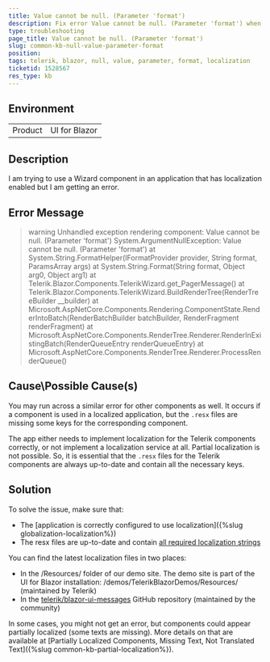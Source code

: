 ```yaml
---
title: Value cannot be null. (Parameter 'format')
description: Fix error Value cannot be null. (Parameter 'format') when using Telerik UI for Blazor.
type: troubleshooting
page_title: Value cannot be null. (Parameter 'format')
slug: common-kb-null-value-parameter-format
position: 
tags: telerik, blazor, null, value, parameter, format, localization
ticketid: 1528567
res_type: kb
---
```


## Environment
<table>
	<tbody>
		<tr>
			<td>Product</td>
			<td>UI for Blazor</td>
		</tr>
	</tbody>
</table>


## Description

I am trying to use a Wizard component in an application that has localization enabled but I am getting an error.

## Error Message

>warning Unhandled exception rendering component: Value cannot be null. (Parameter 'format')
System.ArgumentNullException: Value cannot be null. (Parameter 'format')
at System.String.FormatHelper(IFormatProvider provider, String format, ParamsArray args)
at System.String.Format(String format, Object arg0, Object arg1)
at Telerik.Blazor.Components.TelerikWizard.get_PagerMessage()
at Telerik.Blazor.Components.TelerikWizard.BuildRenderTree(RenderTreeBuilder __builder)
at Microsoft.AspNetCore.Components.Rendering.ComponentState.RenderIntoBatch(RenderBatchBuilder batchBuilder, RenderFragment renderFragment)
at Microsoft.AspNetCore.Components.RenderTree.Renderer.RenderInExistingBatch(RenderQueueEntry renderQueueEntry)
at Microsoft.AspNetCore.Components.RenderTree.Renderer.ProcessRenderQueue()


## Cause\Possible Cause(s)

You may run across a similar error for other components as well. It occurs if a component is used in a localized application, but the `.resx` files are missing some keys for the corresponding component.

The app either needs to implement localization for the Telerik components correctly, or not implement a localization service at all. Partial localization is not possible. So, it is essential that the `.resx` files for the Telerik components are always up-to-date and contain all the necessary keys.

## Solution

To solve the issue, make sure that:

* The [application is correctly configured to use localization]({%slug globalization-localization%})
* The resx files are up-to-date and contain [all required localization strings](https://docs.telerik.com/blazor-ui/api/Telerik.Blazor.Resources.Messages)


You can find the latest localization files in two places:

* In the /Resources/ folder of our demo site. The demo site is part of the UI for Blazor installation: /demos/TelerikBlazorDemos/Resources/ (maintained by Telerik)
* In the [telerik/blazor-ui-messages](https://github.com/telerik/blazor-ui-messages) GitHub repository (maintained by the community)

In some cases, you might not get an error, but components could appear partially localized (some texts are missing). More details on that are available at [Partially Localized Components, Missing Text, Not Translated Text]({%slug common-kb-partial-localization%}).
